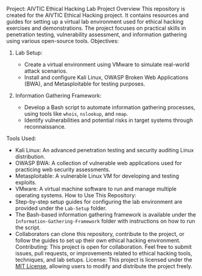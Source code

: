 Project:
AIVTIC Ethical Hacking Lab
Project Overview
This repository is created for the AIVTIC Ethical Hacking project. It contains resources and guides for setting up a virtual lab environment used for ethical hacking exercises and demonstrations. The project focuses on practical skills in penetration testing, vulnerability assessment, and information gathering using various open-source tools.
Objectives:
1. Lab Setup:
   - Create a virtual environment using VMware to simulate real-world attack scenarios.
   - Install and configure Kali Linux, OWASP Broken Web Applications (BWA), and Metasploitable for testing purposes.
   
2. Information Gathering Framework:
   - Develop a Bash script to automate information gathering processes, using tools like `whois`, `nslookup`, and `nmap`.
   - Identify vulnerabilities and potential risks in target systems through reconnaissance.

Tools Used:
- Kali Linux: An advanced penetration testing and security auditing Linux distribution.
- OWASP BWA: A collection of vulnerable web applications used for practicing web security assessments.
- Metasploitable: A vulnerable Linux VM for developing and testing exploits.
- VMware: A virtual machine software to run and manage multiple operating systems.
How to Use This Repository:
- Step-by-step setup guides for configuring the lab environment are provided under the `Lab-Setup` folder.
- The Bash-based information gathering framework is available under the `Information-Gathering-Framework` folder with instructions on how to run the script.
- Collaborators can clone this repository, contribute to the project, or follow the guides to set up their own ethical hacking environment.
Contributing:
This project is open for collaboration. Feel free to submit issues, pull requests, or improvements related to ethical hacking tools, techniques, and lab setups.
License:
This project is licensed under the [MIT License](LICENSE), allowing users to modify and distribute the project freely.
